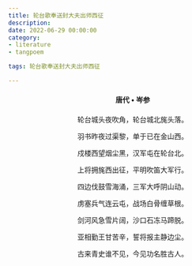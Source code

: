 ```yaml
---
title: 轮台歌奉送封大夫出师西征
description:
date: 2022-06-29 00:00:00
category:
- literature
- tangpoem

tags: 轮台歌奉送封大夫出师西征

---
```


<div id="poem-author">
唐代 • 岑参
</div>
<div id="poem-body">
<p class="poem-paragraph">轮台城头夜吹角，轮台城北旄头落。</p>
<p class="poem-paragraph">羽书昨夜过渠黎，单于已在金山西。</p>
<p class="poem-paragraph">戍楼西望烟尘黑，汉军屯在轮台北。</p>
<p class="poem-paragraph">上将拥旄西出征，平明吹笛大军行。</p>
<p class="poem-paragraph">四边伐鼓雪海涌，三军大呼阴山动。</p>
<p class="poem-paragraph">虏塞兵气连云屯，战场白骨缠草根。</p>
<p class="poem-paragraph">剑河风急雪片阔，沙口石冻马蹄脱。</p>
<p class="poem-paragraph">亚相勤王甘苦辛，誓将报主静边尘。</p>
<p class="poem-paragraph">古来青史谁不见，今见功名胜古人。</p>

</div>

<style>

#poem-author {
    width: 100%;
    text-align: center;
    margin: 20px 0;
    font-weight: bold;
}
#poem-body {
    width: 100%;
    text-align: center;
}
.poem-paragraph {
    font-family: "仿宋"
}

</style>